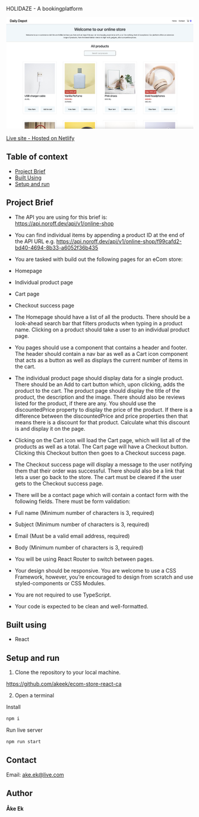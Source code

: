 HOLIDAZE - A bookingplatform

<img src="./public/printscreen-homepage.png">

[Live site - Hosted on Netlify](https://stunning-valkyrie-e96f79.netlify.app/)

## Table of context

- [Project Brief](#project-brief)
- [Built Using](#built-using)
- [Setup and run](#setup-and-run)


## Project Brief

- The API you are using for this brief is: https://api.noroff.dev/api/v1/online-shop

- You can find individual items by appending a product ID at the end of the API URL e.g. https://api.noroff.dev/api/v1/online-shop/f99cafd2-bd40-4694-8b33-a6052f36b435

- You are tasked with build out the following pages for an eCom store:

- Homepage
- Individual product page
- Cart page
- Checkout success page
- The Homepage should have a list of all the products. There should be a look-ahead search bar that filters products when typing in a product name. Clicking on a product should take a user to an individual product page.

- You pages should use a <Layout> component that contains a header and footer. The header should contain a nav bar as well as a Cart icon component that acts as a button as well as displays the current number of items in the cart.

- The individual product page should display data for a single product. There should be an Add to cart button which, upon clicking, adds the product to the cart. The product page should display the title of the product, the description and the image. There should also be reviews listed for the product, if there are any. You should use the discountedPrice property to display the price of the product. If there is a difference between the discountedPrice and price properties then that means there is a discount for that product. Calculate what this discount is and display it on the page.

- Clicking on the Cart icon will load the Cart page, which will list all of the products as well as a total. The Cart page will have a Checkout button. Clicking this Checkout button then goes to a Checkout success page.

- The Checkout success page will display a message to the user notifying them that their order was successful. There should also be a link that lets a user go back to the store. The cart must be cleared if the user gets to the Checkout success page.

- There will be a contact page which will contain a contact form with the following fields. There must be form validation:

- Full name (Minimum number of characters is 3, required)
- Subject (Minimum number of characters is 3, required)
- Email (Must be a valid email address, required)
- Body (Minimum number of characters is 3, required)
- You will be using React Router to switch between pages.

- Your design should be responsive. You are welcome to use a CSS Framework, however, you’re encouraged to design from scratch and use styled-components or CSS Modules.

- You are not required to use TypeScript.

- Your code is expected to be clean and well-formatted.


## Built using

- React

## Setup and run

1. Clone the repository to your local machine.

https://github.com/akeek/ecom-store-react-ca

2. Open a terminal

Install
```md
npm i
```

Run live server
```md
npm run start
```

## Contact

Email:
ake.ek@live.com

## Author

<h4>Åke Ek</h4>